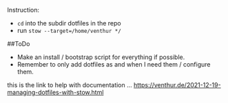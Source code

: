 Instruction:
- `cd` into the subdir dotfiles in the repo
- run `stow --target=/home/venthur */`

##ToDo
- Make an install / bootstrap script for everything if possible.
- Remember to only add dotfiles as and when I need them / configure them.




this is the link to help with documentation ... https://venthur.de/2021-12-19-managing-dotfiles-with-stow.html
